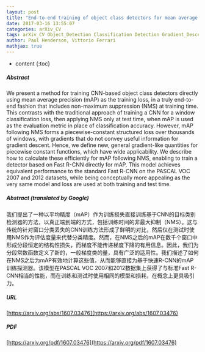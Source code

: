 ```yaml
---
layout: post
title: "End-to-end training of object class detectors for mean average precision"
date: 2017-03-16 13:55:07
categories: arXiv_CV
tags: arXiv_CV Object_Detection Classification Detection Gradient_Descent
author: Paul Henderson, Vittorio Ferrari
mathjax: true
---
```


* content
{:toc}

##### Abstract
We present a method for training CNN-based object class detectors directly using mean average precision (mAP) as the training loss, in a truly end-to-end fashion that includes non-maximum suppression (NMS) at training time. This contrasts with the traditional approach of training a CNN for a window classification loss, then applying NMS only at test time, when mAP is used as the evaluation metric in place of classification accuracy. However, mAP following NMS forms a piecewise-constant structured loss over thousands of windows, with gradients that do not convey useful information for gradient descent. Hence, we define new, general gradient-like quantities for piecewise constant functions, which have wide applicability. We describe how to calculate these efficiently for mAP following NMS, enabling to train a detector based on Fast R-CNN directly for mAP. This model achieves equivalent performance to the standard Fast R-CNN on the PASCAL VOC 2007 and 2012 datasets, while being conceptually more appealing as the very same model and loss are used at both training and test time.

##### Abstract (translated by Google)
我们提出了一种以平均精度（mAP）作为训练损失直接训练基于CNN的目标类别检测器的方法，以真正端到端的方式，包括训练时间的非最大抑制（NMS）。这与传统的针对窗口分类丢失的CNN训练方法形成了鲜明的对比，然后仅在测试时使用NMS作为评估度量来代替分类精度。然而，在NMS之后的mAP在数千个窗口中形成分段恒定的结构性损失，而梯度不能传递梯度下降的有用信息。因此，我们为分段常数函数定义了新的，一般梯度类的量，具有广泛的适用性。我们描述了如何在NMS之后为mAP有效地计算这些值，从而能够直接为基于快速R-CNN的mAP训练探测器。该模型在PASCAL VOC 2007和2012数据集上获得了与标准Fast R-CNN相当的性能，而在训练和测试时使用相同的模型和损耗，在概念上更具吸引力。

##### URL
[https://arxiv.org/abs/1607.03476](https://arxiv.org/abs/1607.03476)

##### PDF
[https://arxiv.org/pdf/1607.03476](https://arxiv.org/pdf/1607.03476)

